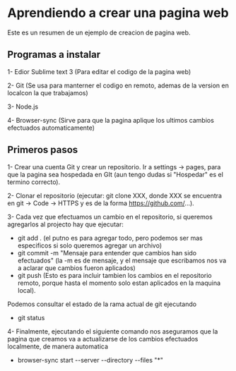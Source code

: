# Aprendiendo a crear una pagina web

Este es un  resumen de un ejemplo de creacion de pagina web. 

## Programas a instalar 

1- Edior Sublime text 3 (Para editar el codigo de la pagina web)

2- Git (Se usa para manterner el codigo en remoto, ademas de la version en localcon la que trabajamos)

3- Node.js 

4- Browser-sync (Sirve para que la pagina aplique los ultimos cambios efectuados automaticamente)

## Primeros pasos

1- Crear una cuenta Git y crear un repositorio. Ir a settings -> pages, para que la pagina sea hospedada en GIt (aun tengo dudas si "Hospedar" es el termino correcto).

2- Clonar el repositorio (ejecutar: git clone XXX, donde XXX se encuentra en git -> Code -> HTTPS y es de la forma https://github.com/...).

3- Cada vez que efectuamos un cambio en el repositorio, si queremos agregarlos al projecto hay que ejecutar:

- git add . (el putno es para agregar todo, pero podemos ser mas especificos si solo queremos agregar un archivo)
- git commit -m "Mensaje para entender que cambios han sido efectuados" (la -m es de mensaje, y el mensaje que escribamos nos va a aclarar que cambios fueron aplicados)
- git push (Esto es para incluir tambien los cambios en el repositorio remoto, porque hasta el momento solo estan aplicados en la maquina local).

Podemos consultar el estado de la rama actual de git ejecutando

- git status


4- Finalmente, ejecutando el siguiente comando nos aseguramos que la pagina que creamos va a actualizarse de los cambios efectuados localmente, de manera automatica

- browser-sync start --server --directory --files "*"
